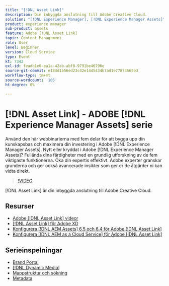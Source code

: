 ```yaml
---
title: "[!DNL Asset Link]"
description: Din inbyggda anslutning till Adobe Creative Cloud.
solution: "[!DNL Experience Manager], [!DNL Experience Manager Assets]"
product: experience manager
sub-product: assets
feature: Adobe [!DNL Asset Link]
topic: Content Management
role: User
level: Beginner
version: Cloud Service
type: Event
kt: 7342
exl-id: feadb1e0-ea1a-42ab-abf8-9791be46796e
source-git-commit: e184d1b56ed23c42e1445434b7ad1e77874566b3
workflow-type: tm+mt
source-wordcount: '105'
ht-degree: 0%

---
```


# [!DNL Asset Link] - ADOBE [!DNL Experience Manager Assets] serie

Använd den här webbinarierna med fem delar för att bygga upp din kunskapsbas och maximera din investering i Adobe [!DNL Experience Manager Assets]. Nytt eller kryddat i Adobe [!DNL Experience Manager Assets]? Fullända dina färdigheter med en grundlig utforskning av de fem viktigaste funktionerna. Öka din expertis effektivt. Adobe experter granskar grunderna och ger också avancerade insikter som ger er de åtgärder ni kan vidta direkt.

>[!VIDEO](https://video.tv.adobe.com/v/332127/?quality=12&learn=on&hidetitle=true)

[!DNL Asset Link] är din inbyggda anslutning till Adobe Creative Cloud.

## Resurser

* [Adobe [!DNL Asset Link] videor](https://experienceleague.adobe.com/en/docs/experience-manager-learn/assets/adobe-asset-link/launch-adobe-asset-link)
* [[!DNL Asset Link] för Adobe XD](https://helpx.adobe.com/enterprise/using/adobe-asset-link-for-xd.html)
* [Konfigurera [!DNL AEM Assets] 6.5 och 6.4 för Adobe [!DNL Asset Link]](https://helpx.adobe.com/enterprise/using/configure-aem-assets-6-for-asset-link.html)
* [Konfigurera [!DNL AEM as a Cloud Service] för Adobe [!DNL Asset Link]](https://helpx.adobe.com/enterprise/using/configure-aem-assets-for-asset-link.html)

## Serieinspelningar

* [Brand Portal](brand-portal.md)
* [[!DNL Dynamic Media]](dynamic-media.md)
* [Mappstruktur och sökning](folder-structure-search.md)
* [Metadata](metadata.md)
